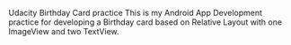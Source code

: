 Udacity Birthday Card practice
This is my Android App Development practice for developing a Birthday card based on Relative Layout with one ImageView and two TextView.
